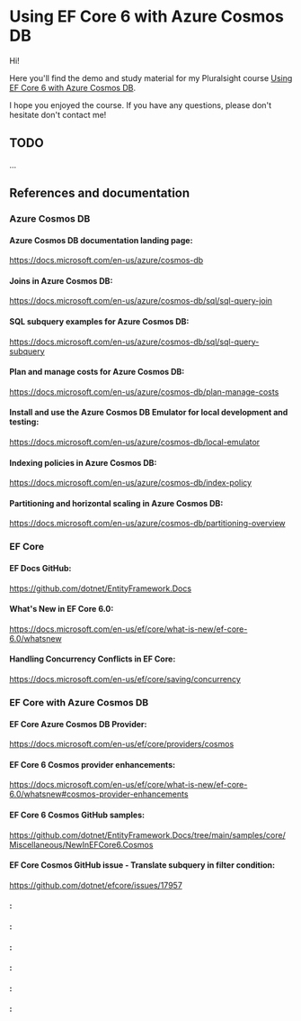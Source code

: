 # Using EF Core 6 with Azure Cosmos DB

Hi!

Here you'll find the demo and study material for my Pluralsight course [Using EF Core 6 with Azure Cosmos DB](https://pluralsight.pxf.io/efcore6-cosmos).

I hope you enjoyed the course. If you have any questions, please don't hesitate don't contact me!

## TODO

...

## References and documentation

### Azure Cosmos DB

#### Azure Cosmos DB documentation landing page:

https://docs.microsoft.com/en-us/azure/cosmos-db

#### Joins in Azure Cosmos DB:

https://docs.microsoft.com/en-us/azure/cosmos-db/sql/sql-query-join

#### SQL subquery examples for Azure Cosmos DB:

https://docs.microsoft.com/en-us/azure/cosmos-db/sql/sql-query-subquery

#### Plan and manage costs for Azure Cosmos DB:

https://docs.microsoft.com/en-us/azure/cosmos-db/plan-manage-costs

#### Install and use the Azure Cosmos DB Emulator for local development and testing:

https://docs.microsoft.com/en-us/azure/cosmos-db/local-emulator

#### Indexing policies in Azure Cosmos DB:

https://docs.microsoft.com/en-us/azure/cosmos-db/index-policy

#### Partitioning and horizontal scaling in Azure Cosmos DB:

https://docs.microsoft.com/en-us/azure/cosmos-db/partitioning-overview

### EF Core

#### EF Docs GitHub:

https://github.com/dotnet/EntityFramework.Docs

#### What's New in EF Core 6.0:

https://docs.microsoft.com/en-us/ef/core/what-is-new/ef-core-6.0/whatsnew

#### Handling Concurrency Conflicts in EF Core:

https://docs.microsoft.com/en-us/ef/core/saving/concurrency

### EF Core with Azure Cosmos DB

#### EF Core Azure Cosmos DB Provider:

https://docs.microsoft.com/en-us/ef/core/providers/cosmos

#### EF Core 6 Cosmos provider enhancements:

https://docs.microsoft.com/en-us/ef/core/what-is-new/ef-core-6.0/whatsnew#cosmos-provider-enhancements

#### EF Core 6 Cosmos GitHub samples:

https://github.com/dotnet/EntityFramework.Docs/tree/main/samples/core/Miscellaneous/NewInEFCore6.Cosmos

#### EF Core Cosmos GitHub issue - Translate subquery in filter condition:

https://github.com/dotnet/efcore/issues/17957

#### :



#### :



#### :



#### :



#### :



#### :



